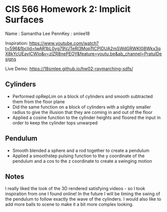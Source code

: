 # CIS 566 Homework 2: Implicit Surfaces
Name : Samantha Lee
PennKey : smlee18

Inspiration: https://www.youtube.com/watch?t=596&fbclid=IwAR1bL0yg79VJTeRl3MopTtCPIDUA2mSWdGRWKI08Wkx3qX8kYcUEaylCWIo&v=zlZR8nePEOY&feature=youtu.be&ab_channel=PratulDesigns

Live Demo: https://18smlee.github.io/hw02-raymarching-sdfs/

## Cylinders
- Performed opRepLim on a block of cylinders and smooth subtracted them from the floor plane
- Did the same function on a block of cylinders with a slightly smaller radius to give the illusion that they are coming in and out of the floor
- Applied a cosine function to the cylinder heights and floored the input in order to keep the cylinder tops unwarped


## Pendulum
- Smooth blended a sphere and a rod together to create a pendulum
- Applied a smoothstep pulsing function to the y coordinate of the pendulum and a cos to the z coordinate to create a swinging motion

## Notes
I really liked the look of the 3D rendered satisfying videos - so I took inspiration from one I found online! In the future I will be timing the swing of the pendulum to follow exactly the wave of the cylinders. I would also like to add more balls to scene to make it a bit more complex looking. 
